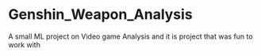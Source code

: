 # Genshin_Weapon_Analysis
A small ML project on Video game Analysis and it is project that was fun to work with
